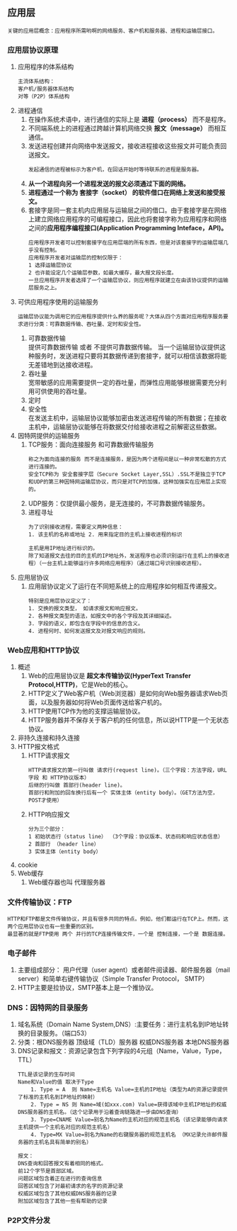 ## 应用层
```
关键的应用层概念：应用程序所需哟啊的网络服务、客户机和服务器、进程和运输层接口。
```
### 应用层协议原理
1. 应用程序的体系结构
    ```
    主流体系结构：
    客户机/服务器体系结构
    对等（P2P）体系结构
    ```
1. 进程通信
    1. 在操作系统术语中，进行通信的实际上是 **进程（process）** 而不是程序。
    1. 不同端系统上的进程通过跨越计算机网络交换 **报文（message）** 而相互通信。
    1. 发送进程创建并向网络中发送报文，接收进程接收这些报文并可能负责回送报文。
        ```
        发起通信的进程被标示为客户机，在回话开始时等待联系的进程是服务器。
        ```
    1. **从一个进程向另一个进程发送的报文必须通过下面的网络。**
    1. **进程通过一个称为 套接字（socket） 的软件借口在网络上发送和接受报文。**
    1. 套接字是同一套主机内应用层与运输层之间的借口。由于套接字是在网络上建立网络应用程序的可编程接口，因此也将套接字称为应用程序和网络之间的**应用程序编程接口(Application Programming Inteface，API)。**
        ```
        应用程序开发者可以控制套接字在应用层端的所有东西，但是对该套接字的运输层端几乎没有控制。
        应用程序开发者对运输层的控制仅限于：
        1 选择运输层协议
        2 也许能设定几个运输层参数，如最大缓存，最大报文段长度。
        一旦应用程序开发者选择了一个运输层协议，则应用程序就建立在由该协议提供的运输层服务之上。
        ```
1. 可供应用程序使用的运输服务
    ```
    运输层协议能为调用它的应用程序提供什么养的服务呢？大体从四个方面对应用程序服务要求进行分类：可靠数据传输、吞吐量、定时和安全性。
    ```
    1. 可靠数据传输   
        提供可靠数据传输 或者 不提供可靠数据传输。
        当一个运输层协议提供这种服务时，发送进程只要将其数据传递到套接字，就可以相信该数据将能无差错地到达接收进程。
    1. 吞吐量  
        宽带敏感的应用需要提供一定的吞吐量，而弹性应用能够根据需要充分利用可供使用的吞吐量。
    1. 定时  
    1. 安全性  
        在发送主机中，运输层协议能够加密由发送进程传输的所有数据；在接收主机中，运输层协议能够在将数据交付给接收进程之前解密这些数据。
1. 因特网提供的运输服务
    1. TCP服务：面向连接服务 和可靠数据传输服务
        ```
        称之为面向连接的服务 而不是连接服务，是因为两个进程间是以一种非常松散的方式进行连接的。
        安全TCP称为 安全套接字层（Secure Socket Layer,SSL）.SSL不是独立于TCP和UDP的第三种因特网运输层协议，而只是对TCP的加强，这种加强实在应用层上实现的。
        ```
    1. UDP服务：仅提供最小服务，是无连接的，不可靠数据传输服务。
    1. 进程寻址
        ```
        为了识别接收进程，需要定义两种信息：
        1. 该主机的名称或地址 2. 用来指定目的主机上接收进程的标识

        主机是用IP地址进行标识的。
        除了知道报文去往的目的主机的IP地址外，发送程序也必须识别运行在主机上的接收进程）（一台主机上能够运行许多网络应用程序）（通过端口号识别接收进程）。
        ```
1. 应用层协议
    1. 应用层协议定义了运行在不同短系统上的应用程序如何相互传递报文。
        ```
        特别是应用层协议定义了：
        1. 交换的报文类型， 如请求报文和响应报文。
        2. 各种报文类型的语法，如报文中的各个字段及其详细描述。
        3. 字段的语义，即包含在字段中的信息的含义。
        4. 进程何时、如何发送报文及对报文响应的规则。
        ```
        
### Web应用和HTTP协议
1. 概述
    1. Web的应用层协议是 **超文本传输协议(HyperText Transfer Protocol,HTTP)**，它是Web的核心。
    1. HTTP定义了Web客户机（Web浏览器）是如何向Web服务器请求Web页面，以及服务器如何将Web页面传送给客户机的。
    1. HTTP使用TCP作为他的支撑运输层协议。
    1. HTTP服务器并不保存关于客户机的任何信息，所以说HTTP是一个无状态协议。
1. 非持久连接和持久连接
1. HTTP报文格式
    1. HTTP请求报文
        ```
        HTTP请求报文的第一行叫做 请求行(request line)。（三个字段：方法字段，URL字段 和 HTTP协议版本）
        后继的行叫做 首部行(header line)。
        首部行和附加的回车换行后有一个 实体主体（entity body）。（GET方法为空，POST才使用）
        ```
    1. HTTP响应报文
        ```
        分为三个部分：
        1 初始状态行（status line） （3个字段：协议版本、状态码和响应状态信息）
        2 首部行 （header line）
        3 实体主体（entity body）
        ```
1. cookie
1. Web缓存
    1. Web缓存器也叫 代理服务器

### 文件传输协议：FTP
    HTTP和FTP都是文件传输协议，并且有很多共同的特点。例如，他们都运行在TCP上。然而，这两个应用层协议也有一些重要的区别。
    最显著的就是FTP使用 两个 并行的TCP连接传输文件，一个是 控制连接，一个是 数据连接。

### 电子邮件
1. 主要组成部分： 用户代理（user agent）或者邮件阅读器、邮件服务器（mail server）和简单右键传输协议（Simple Transfer Protocol， SMTP）
1. HTTP主要是拉协议，SMTP基本上是一个推协议。

### DNS：因特网的目录服务
1. 域名系统（Domain Name System,DNS）:主要任务：进行主机名到IP地址转换的目录服务。（端口53）
1. 分类：根DNS服务器   顶级域（TLD）服务器  权威DNS服务器 本地DNS服务器
1. DNS记录和报文：资源记录包含下列字段的4元组（Name，Value，Type，TTL）
    ```
    TTL是该记录的生存时间
    Name和Value的值 取决于Type
        1. Type = A  则 Name=主机名 Value=主机的IP地址（类型为A的资源记录提供了标准的主机名到IP地址的映射）
        2. Type = NS 则 Name=域(如xxx.com) Value=获得该域中主机IP地址的权威DNS服务器的主机名。（这个记录用于沿着查询链路进一步由DNS查询）
        3. Type=CNAME Value=别名为Name的主机对应的规范主机名（该记录能够向请求主机提供一个主机名对应的规范主机名）
        4. Type=MX Value=别名为Name的右键服务器的规范主机名 （MX记录允许邮件服务器的主机名具有简单的别名）
    ```
    ```
    报文：
    DNS查询和回答报文有着相同的格式。
    前12个字节是首部区域。
    问题区域包含着正在进行的查询信息
    回答区域包含了对最初请求的名字的资源记录
    权威区域包含了其他权威DNS服务器的记录
    附加区域包含了其他一些有帮助的记录
    ```
### P2P文件分发